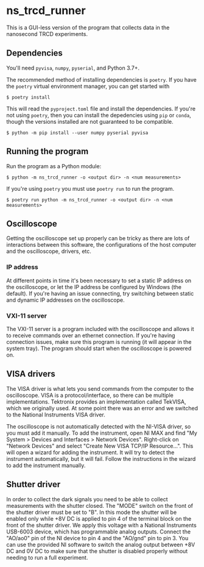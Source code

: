 # ns_trcd_runner

This is a GUI-less version of the program that collects data in the nanosecond TRCD experiments.

## Dependencies
You'll need `pyvisa`, `numpy`, `pyserial`, and Python 3.7+. 

The recommended method of installing dependencies is `poetry`. If you have the `poetry` virtual environment manager, you can get started with
```
$ poetry install
```

This will read the `pyproject.toml` file and install the dependencies. If you're not using `poetry`, then you can install the depedencies using `pip` or `conda`, though the versions installed are not guaranteed to be compatible.
```
$ python -m pip install --user numpy pyserial pyvisa
```

## Running the program
Run the program as a Python module:
```
$ python -m ns_trcd_runner -o <output dir> -n <num measurements>
```

If you're using `poetry` you must use `poetry run` to run the program.
```
$ poetry run python -m ns_trcd_runner -o <output dir> -n <num measurements>
```

## Oscilloscope
Getting the oscilloscope set up properly can be tricky as there are lots of interactions between this software, the configurations of the host computer and the oscilloscope, drivers, etc.

### IP address
At different points in time it's been necessary to set a static IP address on the oscilloscope, or let the IP address be configured by Windows (the default). If you're having an issue connecting, try switching between static and dynamic IP addresses on the oscilloscope.

### VXI-11 server
The VXI-11 server is a program included with the oscilloscope and allows it to receive commands over an ethernet connection. If you're having connection issues, make sure this program is running (it will appear in the system tray). The program should start when the oscilloscope is powered on.

## VISA drivers
The VISA driver is what lets you send commands from the computer to the oscilloscope. VISA is a protocol/interface, so there can be multiple implementations. Tektronix provides an implementation called TekVISA, which we originally used. At some point there was an error and we switched to the National Instruments VISA driver.

The oscilloscope is not automatically detected with the NI-VISA driver, so you must add it manually. To add the instrument, open NI MAX and find "My System > Devices and Interfaces > Network Devices". Right-click on "Network Devices" and select "Create New VISA TCP/IP Resource...". This will open a wizard for adding the instrument. It will try to detect the instrument automatically, but it will fail. Follow the instructions in the wizard to add the instrument manually.

## Shutter driver
In order to collect the dark signals you need to be able to collect measurements with the shutter closed. The "MODE" switch on the front of the shutter driver must be set to "B". In this mode the shutter will be enabled only while +8V DC is applied to pin 4 of the terminal block on the front of the shutter driver. We apply this voltage with a National Instruments USB-6003 device, which has programmable analog outputs. Connect the "AO/ao0" pin of the NI device to pin 4 and the "AO/gnd" pin to pin 3. You can use the provided NI software to switch the analog output between +8V DC and 0V DC to make sure that the shutter is disabled properly without needing to run a full experiment.
